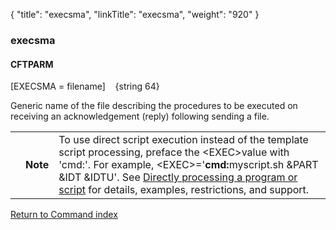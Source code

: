 {
    "title": "execsma",
    "linkTitle": "execsma",
    "weight": "920"
}<span id="execsma"></span>

### execsma

<span id="execsma_CFTPARM"></span>

#### CFTPARM

\[EXECSMA = filename\]
   {string
64}

Generic name of the file describing the procedures to be executed on
receiving an acknowledgement (reply) following sending a file.

<table>
   <tbody>
      <tr>
         <td>         </td>
         <td><span><strong>Note</strong></span>         </td>
         <td>To use direct script execution instead of the template script processing, preface the &lt;EXEC&gt;value with<span class="code"> 'cmd:'</span>. For example, <span class="code">&lt;EXEC&gt;='<strong>cmd:</strong>myscript.sh &amp;PART &amp;IDT &amp;IDTU'</span>. See <a href="../../../../concepts/about_transfer_processing/proc_commands#Directly">Directly processing a program or script</a> for details, examples, restrictions, and support.         </td>
      </tr>
   </tbody>
</table>

[Return to Command index](../../)
